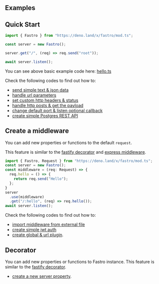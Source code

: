## Examples

## Quick Start

```ts
import { Fastro } from "https://deno.land/x/fastro/mod.ts";

const server = new Fastro();

server.get("/", (req) => req.send("root"));

await server.listen();

```

You can see above basic example code here: [hello.ts](https://github.com/fastrojs/fastro-server/blob/master/examples/hello.ts)

Check the following codes to find out how to:
- [send simple text & json data](https://github.com/fastrojs/fastro-server/blob/master/examples/main.ts#L5)
- [handle url parameters](https://github.com/fastrojs/fastro-server/blob/master/examples/main.ts#L20)
- [set custom http headers & status](https://github.com/fastrojs/fastro-server/blob/master/examples/main.ts#L9)
- [handle http posts & get the payload](https://github.com/fastrojs/fastro-server/blob/master/examples/main.ts#L28)
- [change default port & listen optional callback](https://github.com/fastrojs/fastro-server/blob/master/examples/main.ts#L34)
- [create simple Postgres REST API](https://github.com/fastrojs/fastro-server/blob/master/examples/crud_postgres.ts)

## Create a middleware
You can add new properties or functions to the default `request`.

This feature is similar to the [fastify decorator](https://www.fastify.io/docs/latest/Decorators/) and [express middleware](https://expressjs.com/en/guide/writing-middleware.html).


```ts
import { Fastro, Request } from "https://deno.land/x/fastro/mod.ts";
const server = new Fastro();
const middleware = (req: Request) => {
  req.hello = () => {
    return req.send("Hello");
  };
}
server
  .use(middleware)
  .get("/:hello", (req) => req.hello());
await server.listen();

```

Check the following codes to find out how to:
- [import middleware from external file](https://github.com/fastrojs/fastro-server/blob/master/examples/use_middleware.ts)
- [create simple jwt auth](https://github.com/fastrojs/fastro-server/blob/master/examples/simple_jwt_auth.ts)
- [create global & url plugin](https://github.com/fastrojs/fastro-server/blob/master/examples/middleware.ts).

## Decorator
You can add new properties or functions to Fastro instance. This feature is similar to the [fastify decorator](https://www.fastify.io/docs/latest/Decorators/).
- [create a new server property](https://github.com/fastrojs/fastro-server/blob/master/examples/decorate.ts).